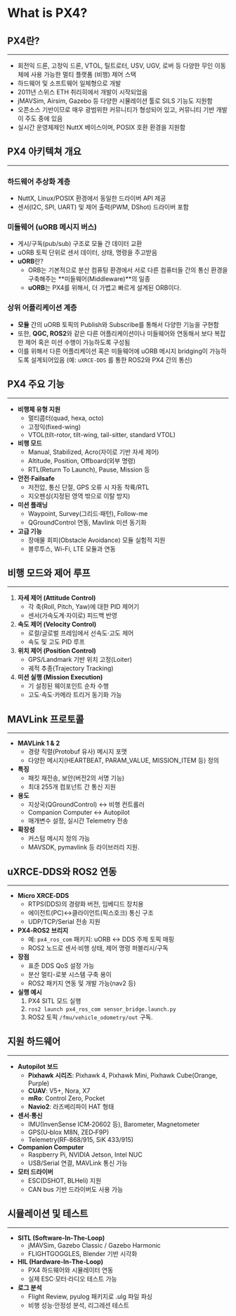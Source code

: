 # What is PX4?

## PX4란?

---

- 회전익 드론, 고정익 드론, VTOL, 틸트로터, USV, UGV, 로버 등 다양한 무인 이동체에 사용 가능한 멀티 플랫폼 (비행) 제어 스택
- 하드웨어 및 소프트웨어 일체형으로 개발
- 2011년 스위스 ETH 취리히에서 개발이 시작되었음
- jMAVSim, Airsim, Gazebo 등 다양한 시뮬레이션 툴로 SILS 기능도 지원함
- 오픈소스 기반이므로 매우 광범위한 커뮤니티가 형성되어 있고, 커뮤니티 기반 개발이 주도 중에 있음
- 실시간 운영체제인 NuttX 베이스이며, POSIX 호환 환경을 지원함

## PX4 아키텍쳐 개요

---

### 하드웨어 추상화 계층

- NuttX, Linux/POSIX 환경에서 동일한 드라이버 API 제공
- 센서(I2C, SPI, UART) 및 제어 출력(PWM, DShot) 드라이버 포함

### 미들웨어 (uORB 메시지 버스)

- 게시/구독(pub/sub) 구조로 모듈 간 데이터 교환
- uORB 토픽 단위로 센서 데이터, 상태, 명령을 주고받음
- **uORB**란?
    - ORB는 기본적으로 분산 컴퓨팅 환경에서 서로 다른 컴퓨터들 간의 통신 환경을 구축해주는 **미들웨어(Middleware)**의 일종
    - **uORB**는 PX4를 위해서, 더 가볍고 빠르게 설계된 ORB이다.

### 상위 어플리케이션 계층

- **모듈** 간의 uORB 토픽의 Publish와 Subscribe를 통해서 다양한 기능을 구현함
- 또한, **QGC, ROS2**와 같은 다른 어플리케이션이나 미들웨어와 연동해서 보다 복잡한 제어 혹은 미션 수행이 가능하도록 구성됨
- 이를 위해서 다른 어플리케이션 혹은 미들웨어에 uORB 메시지 bridging이 가능하도록 설계되어있음 (예: `uXRCE-DDS` 를 통한 ROS2와 PX4 간의 통신)

## PX4 주요 기능

---

- **비행체 유형 지원**
    - 멀티콥터(quad, hexa, octo)
    - 고정익(fixed-wing)
    - VTOL(tilt-rotor, tilt-wing, tail-sitter, standard VTOL)
- **비행 모드**
    - Manual, Stabilized, Acro(자이로 기반 자세 제어)
    - Altitude, Position, Offboard(외부 명령)
    - RTL(Return To Launch), Pause, Mission 등
- **안전·Failsafe**
    - 저전압, 통신 단절, GPS 오류 시 자동 착륙/RTL
    - 지오펜싱(지정된 영역 밖으로 이탈 방지)
- **미션 플래닝**
    - Waypoint, Survey(그리드·패턴), Follow-me
    - QGroundControl 연동, Mavlink 미션 동기화
- **고급 기능**
    - 장애물 회피(Obstacle Avoidance) 모듈 실험적 지원
    - 블루투스, Wi-Fi, LTE 모듈과 연동

## 비행 모드와 제어 루프

---

1. **자세 제어 (Attitude Control)**
    - 각 축(Roll, Pitch, Yaw)에 대한 PID 제어기
    - 센서(가속도계·자이로) 피드백 반영
2. **속도 제어 (Velocity Control)**
    - 로컬/글로벌 프레임에서 선속도·고도 제어
    - 속도 및 고도 PID 루프
3. **위치 제어 (Position Control)**
    - GPS/Landmark 기반 위치 고정(Loiter)
    - 궤적 추종(Trajectory Tracking)
4. **미션 실행 (Mission Execution)**
    - 기 설정된 웨이포인트 순차 수행
    - 고도·속도·카메라 트리거 동기화 가능

## MAVLink 프로토콜

---

- **MAVLink 1 & 2**
    - 경량 직렬(Protobuf 유사) 메시지 포맷
    - 다양한 메시지(HEARTBEAT, PARAM_VALUE, MISSION_ITEM 등) 정의
- **특징**
    - 패킷 재전송, 보안(버전2의 서명 기능)
    - 최대 255개 컴포넌트 간 통신 지원
- **용도**
    - 지상국(QGroundControl) ↔ 비행 컨트롤러
    - Companion Computer ↔ Autopilot
    - 매개변수 설정, 실시간 Telemetry 전송
- **확장성**
    - 커스텀 메시지 정의 가능
    - MAVSDK, pymavlink 등 라이브러리 지원.

## uXRCE‑DDS와 ROS2 연동

---

- **Micro XRCE‑DDS**
    - RTPS(DDS)의 경량화 버전, 임베디드 장치용
    - 에이전트(PC)↔클라이언트(픽스호크) 통신 구조
    - UDP/TCP/Serial 전송 지원
- **PX4‑ROS2 브리지**
    - 예: `px4_ros_com` 패키지: uORB ↔ DDS 주제 토픽 매핑
    - ROS2 노드로 센서·비행 상태, 제어 명령 퍼블리시/구독
- **장점**
    - 표준 DDS QoS 설정 가능
    - 분산 멀티-로봇 시스템 구축 용이
    - ROS2 패키지 연동 및 개발 가능(nav2 등)
- **실행 예시**
    1. PX4 SITL 모드 실행
    2. `ros2 launch px4_ros_com sensor_bridge.launch.py`
    3. ROS2 토픽 `/fmu/vehicle_odometry/out` 구독.

## 지원 하드웨어

---

- **Autopilot 보드**
    - **Pixhawk 시리즈**: Pixhawk 4, Pixhawk Mini, Pixhawk Cube(Orange, Purple)
    - **CUAV**: V5+, Nora, X7
    - **mRo**: Control Zero, Pocket
    - **Navio2**: 라즈베리파이 HAT 형태
- **센서·통신**
    - IMU(InvenSense ICM‑20602 등), Barometer, Magnetometer
    - GPS(U‑blox M8N, ZED‑F9P)
    - Telemetry(RF‑868/915, SiK 433/915)
- **Companion Computer**
    - Raspberry Pi, NVIDIA Jetson, Intel NUC
    - USB/Serial 연결, MAVLink 통신 가능
- **모터 드라이버**
    - ESC(DSHOT, BLHeli) 지원
    - CAN bus 기반 드라이버도 사용 가능

## 시뮬레이션 및 테스트

---

- **SITL (Software‑In‑The‑Loop)**
    - jMAVSim, Gazebo Classic / Gazebo Harmonic
    - FLIGHTGOGGLES, Blender 기반 시각화
- **HIL (Hardware‑In‑The‑Loop)**
    - PX4 하드웨어와 시뮬레이터 연동
    - 실제 ESC·모터·라디오 테스트 가능
- **로그 분석**
    - Flight Review, pyulog 패키지로 .ulg 파일 파싱
    - 비행 성능·안정성 분석, 리그레션 테스트